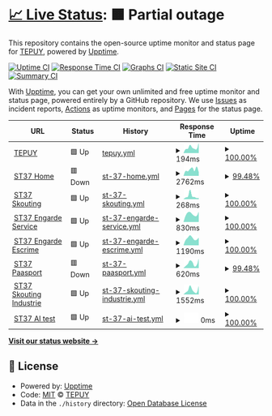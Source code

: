 # [📈 Live Status](https://uptime.tepuy.site): <!--live status--> **🟧 Partial outage**

This repository contains the open-source uptime monitor and status page for [TEPUY](https://tepuy.site), powered by [Upptime](https://github.com/upptime/upptime).

[![Uptime CI](https://github.com/figueredoalvarez/upptime/workflows/Uptime%20CI/badge.svg)](https://github.com/figueredoalvarez/upptime/actions?query=workflow%3A%22Uptime+CI%22)
[![Response Time CI](https://github.com/figueredoalvarez/upptime/workflows/Response%20Time%20CI/badge.svg)](https://github.com/figueredoalvarez/upptime/actions?query=workflow%3A%22Response+Time+CI%22)
[![Graphs CI](https://github.com/figueredoalvarez/upptime/workflows/Graphs%20CI/badge.svg)](https://github.com/figueredoalvarez/upptime/actions?query=workflow%3A%22Graphs+CI%22)
[![Static Site CI](https://github.com/figueredoalvarez/upptime/workflows/Static%20Site%20CI/badge.svg)](https://github.com/figueredoalvarez/upptime/actions?query=workflow%3A%22Static+Site+CI%22)
[![Summary CI](https://github.com/figueredoalvarez/upptime/workflows/Summary%20CI/badge.svg)](https://github.com/figueredoalvarez/upptime/actions?query=workflow%3A%22Summary+CI%22)

With [Upptime](https://upptime.js.org), you can get your own unlimited and free uptime monitor and status page, powered entirely by a GitHub repository. We use [Issues](https://github.com/figueredoalvarez/upptime/issues) as incident reports, [Actions](https://github.com/figueredoalvarez/upptime/actions) as uptime monitors, and [Pages](https://uptime.tepuy.site) for the status page.

<!--start: status pages-->
<!-- This summary is generated by Upptime (https://github.com/upptime/upptime) -->
<!-- Do not edit this manually, your changes will be overwritten -->
<!-- prettier-ignore -->
| URL | Status | History | Response Time | Uptime |
| --- | ------ | ------- | ------------- | ------ |
| <img alt="" src="https://favicons.githubusercontent.com/tepuy.site" height="13"> [TEPUY](https://tepuy.site) | 🟩 Up | [tepuy.yml](https://github.com/figueredoalvarez/upptime/commits/HEAD/history/tepuy.yml) | <details><summary><img alt="Response time graph" src="./graphs/tepuy/response-time-week.png" height="20"> 194ms</summary><br><a href="https://uptime.tepuy.site/history/tepuy"><img alt="Response time 171" src="https://img.shields.io/endpoint?url=https%3A%2F%2Fraw.githubusercontent.com%2Ffigueredoalvarez%2Fupptime%2FHEAD%2Fapi%2Ftepuy%2Fresponse-time.json"></a><br><a href="https://uptime.tepuy.site/history/tepuy"><img alt="24-hour response time 322" src="https://img.shields.io/endpoint?url=https%3A%2F%2Fraw.githubusercontent.com%2Ffigueredoalvarez%2Fupptime%2FHEAD%2Fapi%2Ftepuy%2Fresponse-time-day.json"></a><br><a href="https://uptime.tepuy.site/history/tepuy"><img alt="7-day response time 194" src="https://img.shields.io/endpoint?url=https%3A%2F%2Fraw.githubusercontent.com%2Ffigueredoalvarez%2Fupptime%2FHEAD%2Fapi%2Ftepuy%2Fresponse-time-week.json"></a><br><a href="https://uptime.tepuy.site/history/tepuy"><img alt="30-day response time 195" src="https://img.shields.io/endpoint?url=https%3A%2F%2Fraw.githubusercontent.com%2Ffigueredoalvarez%2Fupptime%2FHEAD%2Fapi%2Ftepuy%2Fresponse-time-month.json"></a><br><a href="https://uptime.tepuy.site/history/tepuy"><img alt="1-year response time 171" src="https://img.shields.io/endpoint?url=https%3A%2F%2Fraw.githubusercontent.com%2Ffigueredoalvarez%2Fupptime%2FHEAD%2Fapi%2Ftepuy%2Fresponse-time-year.json"></a></details> | <details><summary><a href="https://uptime.tepuy.site/history/tepuy">100.00%</a></summary><a href="https://uptime.tepuy.site/history/tepuy"><img alt="All-time uptime 68.85%" src="https://img.shields.io/endpoint?url=https%3A%2F%2Fraw.githubusercontent.com%2Ffigueredoalvarez%2Fupptime%2FHEAD%2Fapi%2Ftepuy%2Fuptime.json"></a><br><a href="https://uptime.tepuy.site/history/tepuy"><img alt="24-hour uptime 100.00%" src="https://img.shields.io/endpoint?url=https%3A%2F%2Fraw.githubusercontent.com%2Ffigueredoalvarez%2Fupptime%2FHEAD%2Fapi%2Ftepuy%2Fuptime-day.json"></a><br><a href="https://uptime.tepuy.site/history/tepuy"><img alt="7-day uptime 100.00%" src="https://img.shields.io/endpoint?url=https%3A%2F%2Fraw.githubusercontent.com%2Ffigueredoalvarez%2Fupptime%2FHEAD%2Fapi%2Ftepuy%2Fuptime-week.json"></a><br><a href="https://uptime.tepuy.site/history/tepuy"><img alt="30-day uptime 79.69%" src="https://img.shields.io/endpoint?url=https%3A%2F%2Fraw.githubusercontent.com%2Ffigueredoalvarez%2Fupptime%2FHEAD%2Fapi%2Ftepuy%2Fuptime-month.json"></a><br><a href="https://uptime.tepuy.site/history/tepuy"><img alt="1-year uptime 68.85%" src="https://img.shields.io/endpoint?url=https%3A%2F%2Fraw.githubusercontent.com%2Ffigueredoalvarez%2Fupptime%2FHEAD%2Fapi%2Ftepuy%2Fuptime-year.json"></a></details>
| <img alt="" src="https://favicons.githubusercontent.com/www.st37.fr" height="13"> [ST37 Home](https://www.st37.fr) | 🟥 Down | [st-37-home.yml](https://github.com/figueredoalvarez/upptime/commits/HEAD/history/st-37-home.yml) | <details><summary><img alt="Response time graph" src="./graphs/st-37-home/response-time-week.png" height="20"> 2762ms</summary><br><a href="https://uptime.tepuy.site/history/st-37-home"><img alt="Response time 2453" src="https://img.shields.io/endpoint?url=https%3A%2F%2Fraw.githubusercontent.com%2Ffigueredoalvarez%2Fupptime%2FHEAD%2Fapi%2Fst-37-home%2Fresponse-time.json"></a><br><a href="https://uptime.tepuy.site/history/st-37-home"><img alt="24-hour response time 3096" src="https://img.shields.io/endpoint?url=https%3A%2F%2Fraw.githubusercontent.com%2Ffigueredoalvarez%2Fupptime%2FHEAD%2Fapi%2Fst-37-home%2Fresponse-time-day.json"></a><br><a href="https://uptime.tepuy.site/history/st-37-home"><img alt="7-day response time 2762" src="https://img.shields.io/endpoint?url=https%3A%2F%2Fraw.githubusercontent.com%2Ffigueredoalvarez%2Fupptime%2FHEAD%2Fapi%2Fst-37-home%2Fresponse-time-week.json"></a><br><a href="https://uptime.tepuy.site/history/st-37-home"><img alt="30-day response time 2619" src="https://img.shields.io/endpoint?url=https%3A%2F%2Fraw.githubusercontent.com%2Ffigueredoalvarez%2Fupptime%2FHEAD%2Fapi%2Fst-37-home%2Fresponse-time-month.json"></a><br><a href="https://uptime.tepuy.site/history/st-37-home"><img alt="1-year response time 2453" src="https://img.shields.io/endpoint?url=https%3A%2F%2Fraw.githubusercontent.com%2Ffigueredoalvarez%2Fupptime%2FHEAD%2Fapi%2Fst-37-home%2Fresponse-time-year.json"></a></details> | <details><summary><a href="https://uptime.tepuy.site/history/st-37-home">99.48%</a></summary><a href="https://uptime.tepuy.site/history/st-37-home"><img alt="All-time uptime 99.87%" src="https://img.shields.io/endpoint?url=https%3A%2F%2Fraw.githubusercontent.com%2Ffigueredoalvarez%2Fupptime%2FHEAD%2Fapi%2Fst-37-home%2Fuptime.json"></a><br><a href="https://uptime.tepuy.site/history/st-37-home"><img alt="24-hour uptime 96.36%" src="https://img.shields.io/endpoint?url=https%3A%2F%2Fraw.githubusercontent.com%2Ffigueredoalvarez%2Fupptime%2FHEAD%2Fapi%2Fst-37-home%2Fuptime-day.json"></a><br><a href="https://uptime.tepuy.site/history/st-37-home"><img alt="7-day uptime 99.48%" src="https://img.shields.io/endpoint?url=https%3A%2F%2Fraw.githubusercontent.com%2Ffigueredoalvarez%2Fupptime%2FHEAD%2Fapi%2Fst-37-home%2Fuptime-week.json"></a><br><a href="https://uptime.tepuy.site/history/st-37-home"><img alt="30-day uptime 99.88%" src="https://img.shields.io/endpoint?url=https%3A%2F%2Fraw.githubusercontent.com%2Ffigueredoalvarez%2Fupptime%2FHEAD%2Fapi%2Fst-37-home%2Fuptime-month.json"></a><br><a href="https://uptime.tepuy.site/history/st-37-home"><img alt="1-year uptime 99.87%" src="https://img.shields.io/endpoint?url=https%3A%2F%2Fraw.githubusercontent.com%2Ffigueredoalvarez%2Fupptime%2FHEAD%2Fapi%2Fst-37-home%2Fuptime-year.json"></a></details>
| <img alt="" src="https://favicons.githubusercontent.com/skouting.st37.fr" height="13"> [ST37 Skouting](https://skouting.st37.fr) | 🟩 Up | [st-37-skouting.yml](https://github.com/figueredoalvarez/upptime/commits/HEAD/history/st-37-skouting.yml) | <details><summary><img alt="Response time graph" src="./graphs/st-37-skouting/response-time-week.png" height="20"> 268ms</summary><br><a href="https://uptime.tepuy.site/history/st-37-skouting"><img alt="Response time 179" src="https://img.shields.io/endpoint?url=https%3A%2F%2Fraw.githubusercontent.com%2Ffigueredoalvarez%2Fupptime%2FHEAD%2Fapi%2Fst-37-skouting%2Fresponse-time.json"></a><br><a href="https://uptime.tepuy.site/history/st-37-skouting"><img alt="24-hour response time 243" src="https://img.shields.io/endpoint?url=https%3A%2F%2Fraw.githubusercontent.com%2Ffigueredoalvarez%2Fupptime%2FHEAD%2Fapi%2Fst-37-skouting%2Fresponse-time-day.json"></a><br><a href="https://uptime.tepuy.site/history/st-37-skouting"><img alt="7-day response time 268" src="https://img.shields.io/endpoint?url=https%3A%2F%2Fraw.githubusercontent.com%2Ffigueredoalvarez%2Fupptime%2FHEAD%2Fapi%2Fst-37-skouting%2Fresponse-time-week.json"></a><br><a href="https://uptime.tepuy.site/history/st-37-skouting"><img alt="30-day response time 194" src="https://img.shields.io/endpoint?url=https%3A%2F%2Fraw.githubusercontent.com%2Ffigueredoalvarez%2Fupptime%2FHEAD%2Fapi%2Fst-37-skouting%2Fresponse-time-month.json"></a><br><a href="https://uptime.tepuy.site/history/st-37-skouting"><img alt="1-year response time 179" src="https://img.shields.io/endpoint?url=https%3A%2F%2Fraw.githubusercontent.com%2Ffigueredoalvarez%2Fupptime%2FHEAD%2Fapi%2Fst-37-skouting%2Fresponse-time-year.json"></a></details> | <details><summary><a href="https://uptime.tepuy.site/history/st-37-skouting">100.00%</a></summary><a href="https://uptime.tepuy.site/history/st-37-skouting"><img alt="All-time uptime 100.00%" src="https://img.shields.io/endpoint?url=https%3A%2F%2Fraw.githubusercontent.com%2Ffigueredoalvarez%2Fupptime%2FHEAD%2Fapi%2Fst-37-skouting%2Fuptime.json"></a><br><a href="https://uptime.tepuy.site/history/st-37-skouting"><img alt="24-hour uptime 100.00%" src="https://img.shields.io/endpoint?url=https%3A%2F%2Fraw.githubusercontent.com%2Ffigueredoalvarez%2Fupptime%2FHEAD%2Fapi%2Fst-37-skouting%2Fuptime-day.json"></a><br><a href="https://uptime.tepuy.site/history/st-37-skouting"><img alt="7-day uptime 100.00%" src="https://img.shields.io/endpoint?url=https%3A%2F%2Fraw.githubusercontent.com%2Ffigueredoalvarez%2Fupptime%2FHEAD%2Fapi%2Fst-37-skouting%2Fuptime-week.json"></a><br><a href="https://uptime.tepuy.site/history/st-37-skouting"><img alt="30-day uptime 100.00%" src="https://img.shields.io/endpoint?url=https%3A%2F%2Fraw.githubusercontent.com%2Ffigueredoalvarez%2Fupptime%2FHEAD%2Fapi%2Fst-37-skouting%2Fuptime-month.json"></a><br><a href="https://uptime.tepuy.site/history/st-37-skouting"><img alt="1-year uptime 100.00%" src="https://img.shields.io/endpoint?url=https%3A%2F%2Fraw.githubusercontent.com%2Ffigueredoalvarez%2Fupptime%2FHEAD%2Fapi%2Fst-37-skouting%2Fuptime-year.json"></a></details>
| <img alt="" src="https://favicons.githubusercontent.com/engarde-service.com" height="13"> [ST37 Engarde Service](https://engarde-service.com) | 🟩 Up | [st-37-engarde-service.yml](https://github.com/figueredoalvarez/upptime/commits/HEAD/history/st-37-engarde-service.yml) | <details><summary><img alt="Response time graph" src="./graphs/st-37-engarde-service/response-time-week.png" height="20"> 830ms</summary><br><a href="https://uptime.tepuy.site/history/st-37-engarde-service"><img alt="Response time 755" src="https://img.shields.io/endpoint?url=https%3A%2F%2Fraw.githubusercontent.com%2Ffigueredoalvarez%2Fupptime%2FHEAD%2Fapi%2Fst-37-engarde-service%2Fresponse-time.json"></a><br><a href="https://uptime.tepuy.site/history/st-37-engarde-service"><img alt="24-hour response time 983" src="https://img.shields.io/endpoint?url=https%3A%2F%2Fraw.githubusercontent.com%2Ffigueredoalvarez%2Fupptime%2FHEAD%2Fapi%2Fst-37-engarde-service%2Fresponse-time-day.json"></a><br><a href="https://uptime.tepuy.site/history/st-37-engarde-service"><img alt="7-day response time 830" src="https://img.shields.io/endpoint?url=https%3A%2F%2Fraw.githubusercontent.com%2Ffigueredoalvarez%2Fupptime%2FHEAD%2Fapi%2Fst-37-engarde-service%2Fresponse-time-week.json"></a><br><a href="https://uptime.tepuy.site/history/st-37-engarde-service"><img alt="30-day response time 832" src="https://img.shields.io/endpoint?url=https%3A%2F%2Fraw.githubusercontent.com%2Ffigueredoalvarez%2Fupptime%2FHEAD%2Fapi%2Fst-37-engarde-service%2Fresponse-time-month.json"></a><br><a href="https://uptime.tepuy.site/history/st-37-engarde-service"><img alt="1-year response time 755" src="https://img.shields.io/endpoint?url=https%3A%2F%2Fraw.githubusercontent.com%2Ffigueredoalvarez%2Fupptime%2FHEAD%2Fapi%2Fst-37-engarde-service%2Fresponse-time-year.json"></a></details> | <details><summary><a href="https://uptime.tepuy.site/history/st-37-engarde-service">100.00%</a></summary><a href="https://uptime.tepuy.site/history/st-37-engarde-service"><img alt="All-time uptime 100.00%" src="https://img.shields.io/endpoint?url=https%3A%2F%2Fraw.githubusercontent.com%2Ffigueredoalvarez%2Fupptime%2FHEAD%2Fapi%2Fst-37-engarde-service%2Fuptime.json"></a><br><a href="https://uptime.tepuy.site/history/st-37-engarde-service"><img alt="24-hour uptime 100.00%" src="https://img.shields.io/endpoint?url=https%3A%2F%2Fraw.githubusercontent.com%2Ffigueredoalvarez%2Fupptime%2FHEAD%2Fapi%2Fst-37-engarde-service%2Fuptime-day.json"></a><br><a href="https://uptime.tepuy.site/history/st-37-engarde-service"><img alt="7-day uptime 100.00%" src="https://img.shields.io/endpoint?url=https%3A%2F%2Fraw.githubusercontent.com%2Ffigueredoalvarez%2Fupptime%2FHEAD%2Fapi%2Fst-37-engarde-service%2Fuptime-week.json"></a><br><a href="https://uptime.tepuy.site/history/st-37-engarde-service"><img alt="30-day uptime 100.00%" src="https://img.shields.io/endpoint?url=https%3A%2F%2Fraw.githubusercontent.com%2Ffigueredoalvarez%2Fupptime%2FHEAD%2Fapi%2Fst-37-engarde-service%2Fuptime-month.json"></a><br><a href="https://uptime.tepuy.site/history/st-37-engarde-service"><img alt="1-year uptime 100.00%" src="https://img.shields.io/endpoint?url=https%3A%2F%2Fraw.githubusercontent.com%2Ffigueredoalvarez%2Fupptime%2FHEAD%2Fapi%2Fst-37-engarde-service%2Fuptime-year.json"></a></details>
| <img alt="" src="https://favicons.githubusercontent.com/www.engarde-escrime.com" height="13"> [ST37 Engarde Escrime](https://www.engarde-escrime.com) | 🟩 Up | [st-37-engarde-escrime.yml](https://github.com/figueredoalvarez/upptime/commits/HEAD/history/st-37-engarde-escrime.yml) | <details><summary><img alt="Response time graph" src="./graphs/st-37-engarde-escrime/response-time-week.png" height="20"> 1190ms</summary><br><a href="https://uptime.tepuy.site/history/st-37-engarde-escrime"><img alt="Response time 1054" src="https://img.shields.io/endpoint?url=https%3A%2F%2Fraw.githubusercontent.com%2Ffigueredoalvarez%2Fupptime%2FHEAD%2Fapi%2Fst-37-engarde-escrime%2Fresponse-time.json"></a><br><a href="https://uptime.tepuy.site/history/st-37-engarde-escrime"><img alt="24-hour response time 1495" src="https://img.shields.io/endpoint?url=https%3A%2F%2Fraw.githubusercontent.com%2Ffigueredoalvarez%2Fupptime%2FHEAD%2Fapi%2Fst-37-engarde-escrime%2Fresponse-time-day.json"></a><br><a href="https://uptime.tepuy.site/history/st-37-engarde-escrime"><img alt="7-day response time 1190" src="https://img.shields.io/endpoint?url=https%3A%2F%2Fraw.githubusercontent.com%2Ffigueredoalvarez%2Fupptime%2FHEAD%2Fapi%2Fst-37-engarde-escrime%2Fresponse-time-week.json"></a><br><a href="https://uptime.tepuy.site/history/st-37-engarde-escrime"><img alt="30-day response time 1123" src="https://img.shields.io/endpoint?url=https%3A%2F%2Fraw.githubusercontent.com%2Ffigueredoalvarez%2Fupptime%2FHEAD%2Fapi%2Fst-37-engarde-escrime%2Fresponse-time-month.json"></a><br><a href="https://uptime.tepuy.site/history/st-37-engarde-escrime"><img alt="1-year response time 1054" src="https://img.shields.io/endpoint?url=https%3A%2F%2Fraw.githubusercontent.com%2Ffigueredoalvarez%2Fupptime%2FHEAD%2Fapi%2Fst-37-engarde-escrime%2Fresponse-time-year.json"></a></details> | <details><summary><a href="https://uptime.tepuy.site/history/st-37-engarde-escrime">100.00%</a></summary><a href="https://uptime.tepuy.site/history/st-37-engarde-escrime"><img alt="All-time uptime 99.77%" src="https://img.shields.io/endpoint?url=https%3A%2F%2Fraw.githubusercontent.com%2Ffigueredoalvarez%2Fupptime%2FHEAD%2Fapi%2Fst-37-engarde-escrime%2Fuptime.json"></a><br><a href="https://uptime.tepuy.site/history/st-37-engarde-escrime"><img alt="24-hour uptime 100.00%" src="https://img.shields.io/endpoint?url=https%3A%2F%2Fraw.githubusercontent.com%2Ffigueredoalvarez%2Fupptime%2FHEAD%2Fapi%2Fst-37-engarde-escrime%2Fuptime-day.json"></a><br><a href="https://uptime.tepuy.site/history/st-37-engarde-escrime"><img alt="7-day uptime 100.00%" src="https://img.shields.io/endpoint?url=https%3A%2F%2Fraw.githubusercontent.com%2Ffigueredoalvarez%2Fupptime%2FHEAD%2Fapi%2Fst-37-engarde-escrime%2Fuptime-week.json"></a><br><a href="https://uptime.tepuy.site/history/st-37-engarde-escrime"><img alt="30-day uptime 100.00%" src="https://img.shields.io/endpoint?url=https%3A%2F%2Fraw.githubusercontent.com%2Ffigueredoalvarez%2Fupptime%2FHEAD%2Fapi%2Fst-37-engarde-escrime%2Fuptime-month.json"></a><br><a href="https://uptime.tepuy.site/history/st-37-engarde-escrime"><img alt="1-year uptime 99.77%" src="https://img.shields.io/endpoint?url=https%3A%2F%2Fraw.githubusercontent.com%2Ffigueredoalvarez%2Fupptime%2FHEAD%2Fapi%2Fst-37-engarde-escrime%2Fuptime-year.json"></a></details>
| <img alt="" src="https://favicons.githubusercontent.com/www.paasport.st37.fr" height="13"> [ST37 Paasport](https://www.paasport.st37.fr) | 🟥 Down | [st-37-paasport.yml](https://github.com/figueredoalvarez/upptime/commits/HEAD/history/st-37-paasport.yml) | <details><summary><img alt="Response time graph" src="./graphs/st-37-paasport/response-time-week.png" height="20"> 620ms</summary><br><a href="https://uptime.tepuy.site/history/st-37-paasport"><img alt="Response time 552" src="https://img.shields.io/endpoint?url=https%3A%2F%2Fraw.githubusercontent.com%2Ffigueredoalvarez%2Fupptime%2FHEAD%2Fapi%2Fst-37-paasport%2Fresponse-time.json"></a><br><a href="https://uptime.tepuy.site/history/st-37-paasport"><img alt="24-hour response time 1261" src="https://img.shields.io/endpoint?url=https%3A%2F%2Fraw.githubusercontent.com%2Ffigueredoalvarez%2Fupptime%2FHEAD%2Fapi%2Fst-37-paasport%2Fresponse-time-day.json"></a><br><a href="https://uptime.tepuy.site/history/st-37-paasport"><img alt="7-day response time 620" src="https://img.shields.io/endpoint?url=https%3A%2F%2Fraw.githubusercontent.com%2Ffigueredoalvarez%2Fupptime%2FHEAD%2Fapi%2Fst-37-paasport%2Fresponse-time-week.json"></a><br><a href="https://uptime.tepuy.site/history/st-37-paasport"><img alt="30-day response time 483" src="https://img.shields.io/endpoint?url=https%3A%2F%2Fraw.githubusercontent.com%2Ffigueredoalvarez%2Fupptime%2FHEAD%2Fapi%2Fst-37-paasport%2Fresponse-time-month.json"></a><br><a href="https://uptime.tepuy.site/history/st-37-paasport"><img alt="1-year response time 552" src="https://img.shields.io/endpoint?url=https%3A%2F%2Fraw.githubusercontent.com%2Ffigueredoalvarez%2Fupptime%2FHEAD%2Fapi%2Fst-37-paasport%2Fresponse-time-year.json"></a></details> | <details><summary><a href="https://uptime.tepuy.site/history/st-37-paasport">99.48%</a></summary><a href="https://uptime.tepuy.site/history/st-37-paasport"><img alt="All-time uptime 99.93%" src="https://img.shields.io/endpoint?url=https%3A%2F%2Fraw.githubusercontent.com%2Ffigueredoalvarez%2Fupptime%2FHEAD%2Fapi%2Fst-37-paasport%2Fuptime.json"></a><br><a href="https://uptime.tepuy.site/history/st-37-paasport"><img alt="24-hour uptime 96.36%" src="https://img.shields.io/endpoint?url=https%3A%2F%2Fraw.githubusercontent.com%2Ffigueredoalvarez%2Fupptime%2FHEAD%2Fapi%2Fst-37-paasport%2Fuptime-day.json"></a><br><a href="https://uptime.tepuy.site/history/st-37-paasport"><img alt="7-day uptime 99.48%" src="https://img.shields.io/endpoint?url=https%3A%2F%2Fraw.githubusercontent.com%2Ffigueredoalvarez%2Fupptime%2FHEAD%2Fapi%2Fst-37-paasport%2Fuptime-week.json"></a><br><a href="https://uptime.tepuy.site/history/st-37-paasport"><img alt="30-day uptime 99.88%" src="https://img.shields.io/endpoint?url=https%3A%2F%2Fraw.githubusercontent.com%2Ffigueredoalvarez%2Fupptime%2FHEAD%2Fapi%2Fst-37-paasport%2Fuptime-month.json"></a><br><a href="https://uptime.tepuy.site/history/st-37-paasport"><img alt="1-year uptime 99.93%" src="https://img.shields.io/endpoint?url=https%3A%2F%2Fraw.githubusercontent.com%2Ffigueredoalvarez%2Fupptime%2FHEAD%2Fapi%2Fst-37-paasport%2Fuptime-year.json"></a></details>
| <img alt="" src="https://favicons.githubusercontent.com/www.industrie.st37.fr" height="13"> [ST37 Skouting Industrie](https://www.industrie.st37.fr) | 🟩 Up | [st-37-skouting-industrie.yml](https://github.com/figueredoalvarez/upptime/commits/HEAD/history/st-37-skouting-industrie.yml) | <details><summary><img alt="Response time graph" src="./graphs/st-37-skouting-industrie/response-time-week.png" height="20"> 1552ms</summary><br><a href="https://uptime.tepuy.site/history/st-37-skouting-industrie"><img alt="Response time 672" src="https://img.shields.io/endpoint?url=https%3A%2F%2Fraw.githubusercontent.com%2Ffigueredoalvarez%2Fupptime%2FHEAD%2Fapi%2Fst-37-skouting-industrie%2Fresponse-time.json"></a><br><a href="https://uptime.tepuy.site/history/st-37-skouting-industrie"><img alt="24-hour response time 4512" src="https://img.shields.io/endpoint?url=https%3A%2F%2Fraw.githubusercontent.com%2Ffigueredoalvarez%2Fupptime%2FHEAD%2Fapi%2Fst-37-skouting-industrie%2Fresponse-time-day.json"></a><br><a href="https://uptime.tepuy.site/history/st-37-skouting-industrie"><img alt="7-day response time 1552" src="https://img.shields.io/endpoint?url=https%3A%2F%2Fraw.githubusercontent.com%2Ffigueredoalvarez%2Fupptime%2FHEAD%2Fapi%2Fst-37-skouting-industrie%2Fresponse-time-week.json"></a><br><a href="https://uptime.tepuy.site/history/st-37-skouting-industrie"><img alt="30-day response time 698" src="https://img.shields.io/endpoint?url=https%3A%2F%2Fraw.githubusercontent.com%2Ffigueredoalvarez%2Fupptime%2FHEAD%2Fapi%2Fst-37-skouting-industrie%2Fresponse-time-month.json"></a><br><a href="https://uptime.tepuy.site/history/st-37-skouting-industrie"><img alt="1-year response time 672" src="https://img.shields.io/endpoint?url=https%3A%2F%2Fraw.githubusercontent.com%2Ffigueredoalvarez%2Fupptime%2FHEAD%2Fapi%2Fst-37-skouting-industrie%2Fresponse-time-year.json"></a></details> | <details><summary><a href="https://uptime.tepuy.site/history/st-37-skouting-industrie">100.00%</a></summary><a href="https://uptime.tepuy.site/history/st-37-skouting-industrie"><img alt="All-time uptime 100.00%" src="https://img.shields.io/endpoint?url=https%3A%2F%2Fraw.githubusercontent.com%2Ffigueredoalvarez%2Fupptime%2FHEAD%2Fapi%2Fst-37-skouting-industrie%2Fuptime.json"></a><br><a href="https://uptime.tepuy.site/history/st-37-skouting-industrie"><img alt="24-hour uptime 100.00%" src="https://img.shields.io/endpoint?url=https%3A%2F%2Fraw.githubusercontent.com%2Ffigueredoalvarez%2Fupptime%2FHEAD%2Fapi%2Fst-37-skouting-industrie%2Fuptime-day.json"></a><br><a href="https://uptime.tepuy.site/history/st-37-skouting-industrie"><img alt="7-day uptime 100.00%" src="https://img.shields.io/endpoint?url=https%3A%2F%2Fraw.githubusercontent.com%2Ffigueredoalvarez%2Fupptime%2FHEAD%2Fapi%2Fst-37-skouting-industrie%2Fuptime-week.json"></a><br><a href="https://uptime.tepuy.site/history/st-37-skouting-industrie"><img alt="30-day uptime 100.00%" src="https://img.shields.io/endpoint?url=https%3A%2F%2Fraw.githubusercontent.com%2Ffigueredoalvarez%2Fupptime%2FHEAD%2Fapi%2Fst-37-skouting-industrie%2Fuptime-month.json"></a><br><a href="https://uptime.tepuy.site/history/st-37-skouting-industrie"><img alt="1-year uptime 100.00%" src="https://img.shields.io/endpoint?url=https%3A%2F%2Fraw.githubusercontent.com%2Ffigueredoalvarez%2Fupptime%2FHEAD%2Fapi%2Fst-37-skouting-industrie%2Fuptime-year.json"></a></details>
| <img alt="" src="https://favicons.githubusercontent.com/null" height="13"> [ST37 AI test](aist.st37.fr) | 🟩 Up | [st-37-ai-test.yml](https://github.com/figueredoalvarez/upptime/commits/HEAD/history/st-37-ai-test.yml) | <details><summary><img alt="Response time graph" src="./graphs/st-37-ai-test/response-time-week.png" height="20"> 0ms</summary><br><a href="https://uptime.tepuy.site/history/st-37-ai-test"><img alt="Response time 0" src="https://img.shields.io/endpoint?url=https%3A%2F%2Fraw.githubusercontent.com%2Ffigueredoalvarez%2Fupptime%2FHEAD%2Fapi%2Fst-37-ai-test%2Fresponse-time.json"></a><br><a href="https://uptime.tepuy.site/history/st-37-ai-test"><img alt="24-hour response time 0" src="https://img.shields.io/endpoint?url=https%3A%2F%2Fraw.githubusercontent.com%2Ffigueredoalvarez%2Fupptime%2FHEAD%2Fapi%2Fst-37-ai-test%2Fresponse-time-day.json"></a><br><a href="https://uptime.tepuy.site/history/st-37-ai-test"><img alt="7-day response time 0" src="https://img.shields.io/endpoint?url=https%3A%2F%2Fraw.githubusercontent.com%2Ffigueredoalvarez%2Fupptime%2FHEAD%2Fapi%2Fst-37-ai-test%2Fresponse-time-week.json"></a><br><a href="https://uptime.tepuy.site/history/st-37-ai-test"><img alt="30-day response time 0" src="https://img.shields.io/endpoint?url=https%3A%2F%2Fraw.githubusercontent.com%2Ffigueredoalvarez%2Fupptime%2FHEAD%2Fapi%2Fst-37-ai-test%2Fresponse-time-month.json"></a><br><a href="https://uptime.tepuy.site/history/st-37-ai-test"><img alt="1-year response time 0" src="https://img.shields.io/endpoint?url=https%3A%2F%2Fraw.githubusercontent.com%2Ffigueredoalvarez%2Fupptime%2FHEAD%2Fapi%2Fst-37-ai-test%2Fresponse-time-year.json"></a></details> | <details><summary><a href="https://uptime.tepuy.site/history/st-37-ai-test">100.00%</a></summary><a href="https://uptime.tepuy.site/history/st-37-ai-test"><img alt="All-time uptime 100.00%" src="https://img.shields.io/endpoint?url=https%3A%2F%2Fraw.githubusercontent.com%2Ffigueredoalvarez%2Fupptime%2FHEAD%2Fapi%2Fst-37-ai-test%2Fuptime.json"></a><br><a href="https://uptime.tepuy.site/history/st-37-ai-test"><img alt="24-hour uptime 100.00%" src="https://img.shields.io/endpoint?url=https%3A%2F%2Fraw.githubusercontent.com%2Ffigueredoalvarez%2Fupptime%2FHEAD%2Fapi%2Fst-37-ai-test%2Fuptime-day.json"></a><br><a href="https://uptime.tepuy.site/history/st-37-ai-test"><img alt="7-day uptime 100.00%" src="https://img.shields.io/endpoint?url=https%3A%2F%2Fraw.githubusercontent.com%2Ffigueredoalvarez%2Fupptime%2FHEAD%2Fapi%2Fst-37-ai-test%2Fuptime-week.json"></a><br><a href="https://uptime.tepuy.site/history/st-37-ai-test"><img alt="30-day uptime 100.00%" src="https://img.shields.io/endpoint?url=https%3A%2F%2Fraw.githubusercontent.com%2Ffigueredoalvarez%2Fupptime%2FHEAD%2Fapi%2Fst-37-ai-test%2Fuptime-month.json"></a><br><a href="https://uptime.tepuy.site/history/st-37-ai-test"><img alt="1-year uptime 100.00%" src="https://img.shields.io/endpoint?url=https%3A%2F%2Fraw.githubusercontent.com%2Ffigueredoalvarez%2Fupptime%2FHEAD%2Fapi%2Fst-37-ai-test%2Fuptime-year.json"></a></details>

<!--end: status pages-->

[**Visit our status website →**](https://uptime.tepuy.site)

## 📄 License

- Powered by: [Upptime](https://github.com/upptime/upptime)
- Code: [MIT](./LICENSE) © [TEPUY](https://tepuy.site)
- Data in the `./history` directory: [Open Database License](https://opendatacommons.org/licenses/odbl/1-0/)
